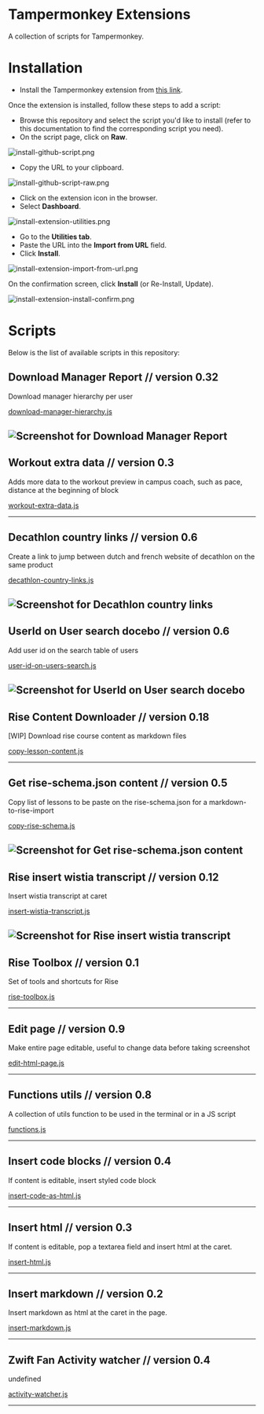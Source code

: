 # Tampermonkey Extensions

A collection of scripts for Tampermonkey.

# Installation

- Install the Tampermonkey extension from [this link](https://www.tampermonkey.net/index.php?locale=en).

Once the extension is installed, follow these steps to add a script:

- Browse this repository and select the script you'd like to install (refer to this documentation to find the corresponding script you need).
- On the script page, click on **Raw**.

![install-github-script.png](docs/install-github-script.png)

- Copy the URL to your clipboard.

![install-github-script-raw.png](docs/install-github-script-raw.png)

- Click on the extension icon in the browser.
- Select **Dashboard**.

![install-extension-utilities.png](docs/install-extension-popup.png)

- Go to the **Utilities tab**.
- Paste the URL into the **Import from URL** field.
- Click **Install**.

![install-extension-import-from-url.png](docs/install-extension-import-from-url.png)

On the confirmation screen, click **Install** (or Re-Install, Update).

![install-extension-install-confirm.png](docs/install-extension-install-confirm.png)

# Scripts

Below is the list of available scripts in this repository:

<!-- start-living-doc -->

## Download Manager Report // version 0.32 

Download manager hierarchy per user

[download-manager-hierarchy.js](bamboohr/download-manager-hierarchy.js)

![Screenshot for Download Manager Report](docs/download-manager-hierarchy.js.png)
----


## Workout extra data // version 0.3 

Adds more data to the workout preview in campus coach, such as pace, distance at the beginning of block

[workout-extra-data.js](campus-coach/workout-extra-data.js)


----


## Decathlon country links // version 0.6 

Create a link to jump between dutch and french website of decathlon on the same product

[decathlon-country-links.js](decathlon-country-links/decathlon-country-links.js)

![Screenshot for Decathlon country links](docs/decathlon-country-links.js.png)
----


## UserId on User search docebo // version 0.6 

Add user id on the search table of users

[user-id-on-users-search.js](docebo/user-id-on-users-search.js)

![Screenshot for UserId on User search docebo](docs/user-id-on-users-search.js.png)
----


## Rise Content Downloader // version 0.18 

[WIP] Download rise course content as markdown files

[copy-lesson-content.js](rise/copy-lesson-content.js)


----


## Get rise-schema.json content // version 0.5 

Copy list of lessons to be paste on the rise-schema.json for a markdown-to-rise-import

[copy-rise-schema.js](rise/copy-rise-schema.js)

![Screenshot for Get rise-schema.json content](docs/copy-rise-schema.js.png)
----


## Rise insert wistia transcript // version 0.12 

Insert wistia transcript at caret

[insert-wistia-transcript.js](rise/insert-wistia-transcript.js)

![Screenshot for Rise insert wistia transcript](docs/insert-wistia-transcript.js.png)
----


## Rise Toolbox // version 0.1 

Set of tools and shortcuts for Rise

[rise-toolbox.js](rise/rise-toolbox.js)


----


## Edit page // version 0.9 

Make entire page editable, useful to change data before taking screenshot

[edit-html-page.js](utils/edit-html-page.js)


----


## Functions utils // version 0.8 

A collection of utils function to be used in the terminal or in a JS script

[functions.js](utils/functions.js)


----


## Insert code blocks // version 0.4 

If content is editable, insert styled code block

[insert-code-as-html.js](utils/insert-code-as-html.js)


----


## Insert html // version 0.3 

If content is editable, pop a textarea field and insert html at the caret.

[insert-html.js](utils/insert-html.js)


----


## Insert markdown // version 0.2 

Insert markdown as html at the caret in the page.

[insert-markdown.js](utils/insert-markdown.js)


----


## Zwift Fan Activity watcher // version 0.4 

undefined

[activity-watcher.js](zwift/activity-watcher.js)


----

<!-- end-living-doc -->
